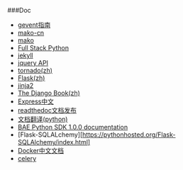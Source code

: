 ###Doc
+	[gevent指南](http://xlambda.com/gevent-tutorial/)
+	[mako-cn](http://docs.makotemplates.org/en/latest/)
+	[mako](http://help.42qu.com/code/mako.html)
+	[Full Stack Python](http://www.fullstackpython.com/)
+	[jekyll](http://jekyllcn.com/)
+	[jquery API](http://jquery.bootcss.com/)
+	[tornado(zh)](http://sebug.net/paper/books/tornado/)
+	[Flask(zh)](http://docs.jinkan.org/docs/flask/)
+	[jinja2](http://jinja.pocoo.org/docs/)
+	[The Django Book(zh)](http://djangobook.py3k.cn/2.0/)
+	[Express中文](http://expressjs.jser.us/)
+	[readthedoc文档发布](https://readthedocs.org/)
+	[文档翻译(python)](http://www.pythondoc.com/)
+   [BAE Python SDK 1.0.0 documentation](http://pythondoc.duapp.com/index.html)
+   [Flask-SQLALchemy][https://pythonhosted.org/Flask-SQLAlchemy/index.html]
+	[Docker中文文档](http://www.widuu.com/docker/)
+	[celery](http://www.pythondoc.com/celery-3.1.11/)
